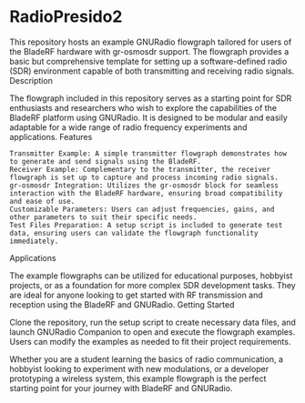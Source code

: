 # RadioPresido2
This repository hosts an example GNURadio flowgraph tailored for users of the BladeRF hardware with gr-osmosdr support. The flowgraph provides a basic but comprehensive template for setting up a software-defined radio (SDR) environment capable of both transmitting and receiving radio signals.
Description

The flowgraph included in this repository serves as a starting point for SDR enthusiasts and researchers who wish to explore the capabilities of the BladeRF platform using GNURadio. It is designed to be modular and easily adaptable for a wide range of radio frequency experiments and applications.
Features

    Transmitter Example: A simple transmitter flowgraph demonstrates how to generate and send signals using the BladeRF.
    Receiver Example: Complementary to the transmitter, the receiver flowgraph is set up to capture and process incoming radio signals.
    gr-osmosdr Integration: Utilizes the gr-osmosdr block for seamless interaction with the BladeRF hardware, ensuring broad compatibility and ease of use.
    Customizable Parameters: Users can adjust frequencies, gains, and other parameters to suit their specific needs.
    Test Files Preparation: A setup script is included to generate test data, ensuring users can validate the flowgraph functionality immediately.

Applications

The example flowgraphs can be utilized for educational purposes, hobbyist projects, or as a foundation for more complex SDR development tasks. They are ideal for anyone looking to get started with RF transmission and reception using the BladeRF and GNURadio.
Getting Started

Clone the repository, run the setup script to create necessary data files, and launch GNURadio Companion to open and execute the flowgraph examples. Users can modify the examples as needed to fit their project requirements.

Whether you are a student learning the basics of radio communication, a hobbyist looking to experiment with new modulations, or a developer prototyping a wireless system, this example flowgraph is the perfect starting point for your journey with BladeRF and GNURadio.
